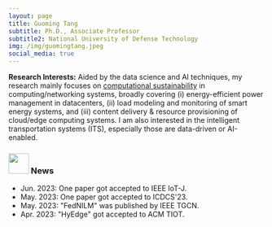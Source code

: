 ```yaml
---
layout: page
title: Guoming Tang
subtitle: Ph.D., Associate Professor
subtitle2: National University of Defense Technology
img: /img/guomingtang.jpeg
social_media: true
---
```


<!--- I am currently an Associate Professor College of Systems Engineering, National University of Defense Technology. I received the Ph.D. degree in Computer Science from the <a href="https://www.uvic.ca/" target="_blank">University of Victoria</a>, Canada, and both the Bachelor's and Master's degrees from the National University of Defense Technology, China. I was also a visiting research scholar of the <a href="https://uwaterloo.ca/" target="_blank">University of Waterloo</a>, Canada. -->

**Research Interests:** Aided by the data science and AI techniques, my research mainly focuses on <a href="https://en.wikipedia.org/wiki/Computational_sustainability" target="_blank">computational sustainability</a> in computing/networking systems, broadly covering (i) energy-efficient power management in datacenters, (ii) load modeling and monitoring of smart energy systems, and (iii) content delivery & resource provisioning of cloud/edge computing systems. I am also interested in the intelligent transportation systems (ITS), especially those are data-driven or AI-enabled.

<!--- For more research interests, please refer to my [publications](/publications).-->

### <img src="../img/news.png" height="40px"> News

- Jun. 2023: One paper got accepted to IEEE IoT-J.
- May. 2023: One paper got accepted to ICDCS'23.
- May. 2023: "FedNILM" was published by IEEE TGCN.
- Apr. 2023: "HyEdge" got accepted to ACM TIOT.
